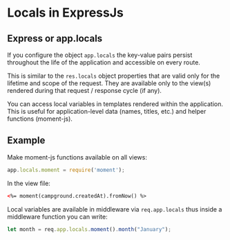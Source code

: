 # Locals in ExpressJs
## Express or app.locals
If you configure the object `app.locals` the key-value pairs persist throughout the life of the application and accessible on every route.

This is similar to the `res.locals` object properties that are valid only for the lifetime and scope of the request. They are available only to the view(s) rendered during that request / response cycle (if any).

You can access local variables in templates rendered within the application. This is useful for application-level data (names, titles, etc.) and helper functions (moment-js). 

## Example
Make moment-js functions available on all views: 
```javascript
app.locals.moment = require('moment'); 
```
In the view file:
```HTML
<%= moment(campground.createdAt).fromNow() %> 
```
Local variables are available in middleware via `req.app.locals` thus inside a middleware function you can write:
```javascript
let month = req.app.locals.moment().month("January");
```